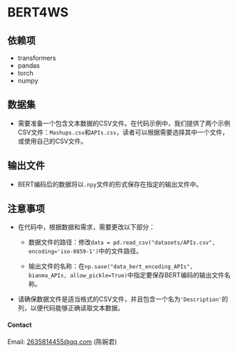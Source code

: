 # BERT4WS

## 依赖项

- transformers
- pandas
- torch
- numpy

## 数据集

+ 需要准备一个包含文本数据的CSV文件。在代码示例中，我们提供了两个示例CSV文件：`Mashups.csv`和`APIs.csv`，读者可以根据需要选择其中一个文件，或使用自己的CSV文件。

## 输出文件

+ BERT编码后的数据将以`.npy`文件的形式保存在指定的输出文件中。

## 注意事项

+ 在代码中，根据数据和需求，需要更改以下部分：

  - 数据文件的路径：修改`data = pd.read_csv("datasets/APIs.csv", encoding='iso-8859-1')`中的文件路径。

  - 输出文件的名称：在`np.save("data_bert_encoding_APIs", bianma_APIs, allow_pickle=True)`中指定要保存BERT编码的输出文件名称。

+ 请确保数据文件是适当格式的CSV文件，并且包含一个名为`'Description'`的列，以便代码能够正确读取文本数据。


#### Contact
Email: 2635814455@qq.com (陈婉君)
